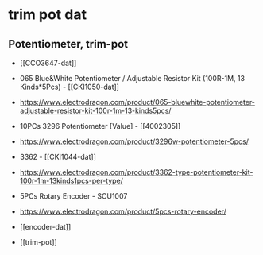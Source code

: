 
# trim pot dat 

## Potentiometer, trim-pot 

- [[CCO3647-dat]] 

- 065 Blue&White Potentiometer / Adjustable Resistor Kit (100R-1M, 13 Kinds*5Pcs) - [[CKI1050-dat]]
- https://www.electrodragon.com/product/065-bluewhite-potentiometer-adjustable-resistor-kit-100r-1m-13-kinds5pcs/

- 10PCs 3296 Potentiometer [Value] - [[4002305]]
- https://www.electrodragon.com/product/3296w-potentiometer-5pcs/

- 3362 - [[CKI1044-dat]]
- https://www.electrodragon.com/product/3362-type-potentiometer-kit-100r-1m-13kinds1pcs-per-type/

- 5PCs Rotary Encoder - SCU1007
- https://www.electrodragon.com/product/5pcs-rotary-encoder/



- [[encoder-dat]]

- [[trim-pot]]